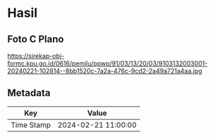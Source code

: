 # Hasil

## Foto C Plano

https://sirekap-obj-formc.kpu.go.id/0616/pemilu/ppwp/91/03/13/20/03/9103132003001-20240221-102814--8bb1520c-7a2a-476c-9cd2-2a49a721a4aa.jpg


## Metadata

| Key        | Value               |
| ---------- | ------------------- |
| Time Stamp | 2024-02-21 11:00:00 |



